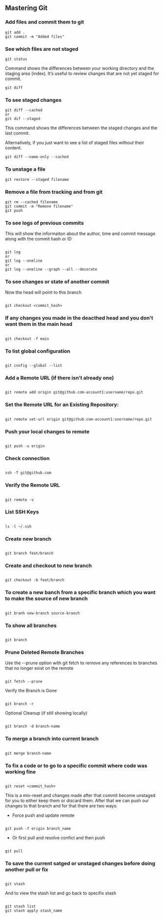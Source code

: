 ## Mastering Git

### Add files and commit them to git

```
git add .
git commit -m "Added files"
```

### See which files are not staged

```
git status
```

Command shows the differences between your working directory and the staging area (index). It’s useful to review changes that are not yet staged for commit.

```
git diff
```

### To see staged changes

```
git diff --cached
or
git dif --staged
```

This command shows the differences between the staged changes and the last commit.

Alternatively, if you just want to see a list of staged files without their content.

```
git diff --name-only --cached
```

### To unstage a file

```
git restore --staged filename
```

### Remove a file from tracking and from git

```
git rm --cached filename
git commit -m "Remove filename"
git push
```

### To see logs of previous commits

This will show the informaiton about the author, time and commit message along with the commit hash or ID

```

git log
or
git log --oneline
or
git log --oneline --graph --all --decorate

```

### To see changes or state of another commit

Now the head will point to this branch

```

git checkout <commit_hash>

```

### If any changes you made in the deacthed head and you don't want them in the main head

```

git checkout -f main

```

### To list global configuration

```

git config --global --list

```

### Add a Remote URL (if there isn’t already one)

```

git remote add origin git@github.com-account1:username/repo.git

```

### Set the Remote URL for an Existing Repository:

```

git remote set-url origin git@github.com-account1:username/repo.git

```

### Push your local changes to remote

```

git push -u origin

```

### Check connection

```

ssh -T git@github.com

```

### Verify the Remote URL

```

git remote -v

```

### List SSH Keys

```

ls -l ~/.ssh

```

### Create new branch

```

git branch feat/branch

```

### Create and checkout to new branch

```

git checkout -b feat/branch

```

### To create a new banch from a specific branch which you want to make the source of new branch

```

git branh new-branch source-branch

```

### To show all branches

```

git branch

```

### Prune Deleted Remote Branches

Use the --prune option with git fetch to remove any references to branches that no longer exist on the remote

```

git fetch --prune

```

Verify the Branch is Gone

```

git branch -r

```

Optional Cleanup (if still showing locally)

```

git branch -d branch-name

```

### To merge a branch into current branch

```

git merge branch-name

```

### To fix a code or to go to a specific commit where code was working fine

```

git reset <commit_hash>

```

This is a mix-reset and changes made after that commit become unstaged for you to either keep them or discard them.
After that we can push our changes to that branch and for that there are two ways:

- Force push and update remote

```

git push -f origin branch_name

```

- Or first pull and resolve confict and then push

```

git pull

```

### To save the current satged or unstaged changes before doing another pull or fix

```

git stash

```

And to view the stash list and go back to specifix stash

```

git stash list
git stash apply stash_name

```

```

```
